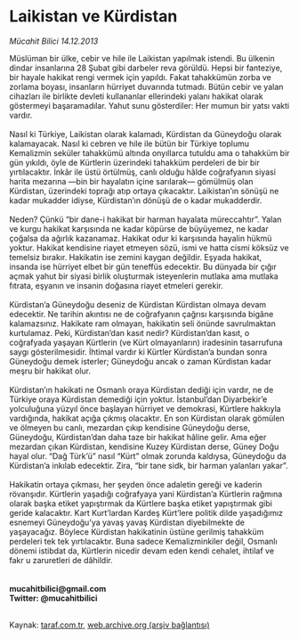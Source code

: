 # Laikistan ve Kürdistan

*Mücahit Bilici 14.12.2013*

<div class="yazi">Müslüman bir ülke, cebir ve hile ile Laikistan yapılmak istendi. Bu ülkenin dindar insanlarına 28 Şubat gibi darbeler reva görüldü. Hepsi bir fanteziye, bir hayale hakikat rengi vermek için yapıldı. Fakat tahakkümün zorba ve zorlama boyası, insanların hürriyet duvarında tutmadı. Bütün cebir ve yalan cihazları ile birlikte devleti kullananlar ellerindeki yalanı hakikat olarak göstermeyi başaramadılar. Yahut sunu gösterdiler: Her mumun bir yatsı vakti vardır.<br/><br/>Nasıl ki Türkiye, Laikistan olarak kalamadı, Kürdistan da Güneydoğu olarak kalamayacak. Nasıl ki cebren ve hile ile bütün bir Türkiye toplumu Kemalizmin seküler tahakkümü altında onyıllarca tutuldu ama o tahakküm bir gün yıkıldı, öyle de Kürtlerin üzerindeki tahakküm perdeleri de bir bir yırtılacaktır. İnkâr ile üstü örtülmüş, canlı olduğu hâlde coğrafyanın siyasi harita mezarına —bin bir hayalatın içine sarılarak— gömülmüş olan Kürdistan, üzerindeki toprağı atıp ortaya çıkacaktır. Laikistan’ın sönüşü ne kadar mukadder idiyse, Kürdistan’ın dönüşü de o kadar mukadderdir.<br/><br/>Neden? Çünkü “bir dane-i hakikat bir harman hayalata müreccahtır”. Yalan ve kurgu hakikat karşısında ne kadar köpürse de büyüyemez, ne kadar çoğalsa da ağırlık kazanamaz. Hakikat odur ki karşısında hayalin hükmü yoktur. Hakikat kendisine riayet etmeyen sözü, ismi ve hatta cismi köksüz ve temelsiz bırakır. Hakikatin ise zemini kaygan değildir. Eşyada hakikat, insanda ise hürriyet elbet bir gün teneffüs edecektir. Bu dünyada bir çığır açmak yahut bir siyasi birlik oluşturmak isteyenlerin mutlaka ama mutlaka fıtrata, eşyanın ve insanin doğasına riayet etmeleri gerekir.<br/><br/>Kürdistan’a Güneydoğu deseniz de Kürdistan Kürdistan olmaya devam edecektir. Ne tarihin akıntısı ne de coğrafyanın çağrısı karşısında bigâne kalamazsınız. Hakikate ram olmayan, hakikatin seli önünde savrulmaktan kurtulamaz. Peki, Kürdistan’dan kasıt nedir? Kürdistan’dan kasıt, o coğrafyada yaşayan Kürtlerin (ve Kürt olmayanların) iradesinin tasarrufuna saygı gösterilmesidir. İhtimal vardır ki Kürtler Kürdistan’a bundan sonra Güneydoğu demek isterler; Güneydoğu ancak o zaman Kürdistan kadar meşru bir hakikat olur.<br/><br/>Kürdistan’ın hakikati ne Osmanlı oraya Kürdistan dediği için vardır, ne de Türkiye oraya Kürdistan demediği için yoktur. İstanbul’dan Diyarbekir’e yolculuğuna yüzyıl önce başlayan hürriyet ve demokrasi, Kürtlere hakkıyla vardığında, hakikat açığa çıkmış olacaktır. En son Kürdistan olarak gömülen ve ölmeyen bu canlı, mezardan çıkıp kendisine Güneydoğu derse, Güneydoğu, Kürdistan’dan daha taze bir hakikat hâline gelir. Ama eğer mezardan çıkan Kürdistan, kendisine Kuzey Kürdistan derse, Güney Doğu hayal olur. “Dağ Türk’ü” nasıl “Kürt” olmak zorunda kaldıysa, Güneydoğu da Kürdistan’a inkılab edecektir. Zira, “bir tane sidk, bir harman yalanları yakar”.<br/><br/>Hakikatin ortaya çıkması, her şeyden önce adaletin gereği ve kaderin rövanşıdır. Kürtlerin yaşadığı coğrafyaya yani Kürdistan’a Kürtlerin rağmına olarak başka etiket yapıştırmak da Kürtlere başka etiket yapıştırmak gibi geride kalacaktır. Kart Kurt’lardan Kardeş Kürt’lere politik dilde yaşadığımız esnemeyi Güneydoğu’ya yavaş yavaş Kürdistan diyebilmekte de yaşayacağız. Böylece Kürdistan hakikatinin üstüne gerilmiş tahakküm perdeleri tek tek yırtılacaktır. Buna sadece Kemalizminkiler değil, Osmanlı dönemi istibdat da, Kürtlerin nicedir devam eden kendi cehalet, ihtilaf ve fakr u zaruretleri de dâhildir.<br/><br/><br/><b>mucahitbilici@gmail.com<br/>Twitter: @mucahitbilici</b><br/><br/>
</div>

Kaynak: [taraf.com.tr](http://www.taraf.com.tr/mucahit-bilici/makale-laikistan-ve-kurdistan.htm), [web.archive.org (arşiv bağlantısı)](http://web.archive.org/web/20131214094700/http://www.taraf.com.tr/mucahit-bilici/makale-laikistan-ve-kurdistan.htm)
